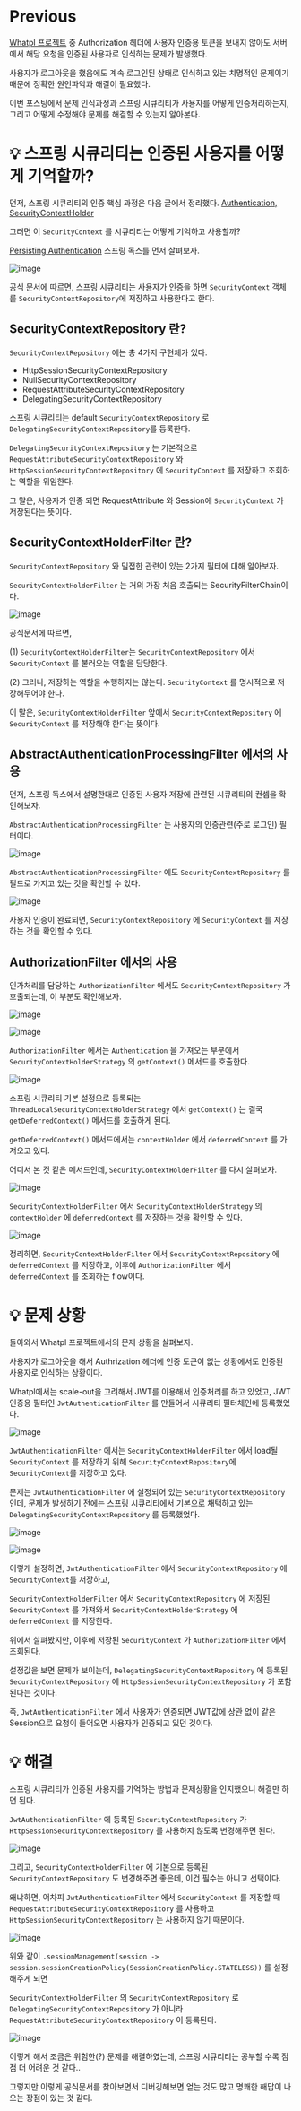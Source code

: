 # Previous

[Whatpl 프로젝트](https://github.com/whatpl/whatpl-backend) 중 Authorization 헤더에 사용자 인증용 토큰을 보내지 않아도 서버에서 해당 요청을 인증된 사용자로 인식하는 문제가 발생했다.

사용자가 로그아웃을 했음에도 계속 로그인된 상태로 인식하고 있는 치명적인 문제이기 때문에 정확한 원인파악과 해결이 필요했다.

이번 포스팅에서 문제 인식과정과 스프링 시큐리티가 사용자를 어떻게 인증처리하는지, 그리고 어떻게 수정해야 문제를 해결할 수 있는지 알아본다.

# 💡 스프링 시큐리티는 인증된 사용자를 어떻게 기억할까?

먼저, 스프링 시큐리티의 인증 핵심 과정은 다음 글에서 정리했다. [Authentication, SecurityContextHolder](https://github.com/shin-je-woo/TIL/blob/main/Spring%20Security/%EC%9D%B8%EC%A6%9D%20%EC%BB%B4%ED%8F%AC%EB%84%8C%ED%8A%B8/Authentication%2C%20SecurityContextHolder.md)

그러면 이 `SecurityContext` 를 시큐리티는 어떻게 기억하고 사용할까?

[Persisting Authentication](https://docs.spring.io/spring-security/reference/6.2-SNAPSHOT/servlet/authentication/persistence.html) 스프링 독스를 먼저 살펴보자.

![image](https://github.com/shin-je-woo/TIL/assets/39439576/0f5a2269-c6a7-4095-89fd-910964b4b93a)

공식 문서에 따르면, 스프링 시큐리티는 사용자가 인증을 하면 `SecurityContext` 객체를 `SecurityContextRepository`에 저장하고 사용한다고 한다.

## SecurityContextRepository 란?

`SecurityContextRepository` 에는 총 4가지 구현체가 있다.
- HttpSessionSecurityContextRepository
- NullSecurityContextRepository
- RequestAttributeSecurityContextRepository
- DelegatingSecurityContextRepository

스프링 시큐리티는 default `SecurityContextRepository` 로 `DelegatingSecurityContextRepository`를 등록한다.

`DelegatingSecurityContextRepository` 는 기본적으로 `RequestAttributeSecurityContextRepository` 와 `HttpSessionSecurityContextRepository` 에 `SecurityContext` 를 저장하고 조회하는 역할을 위임한다.

그 말은, 사용자가 인증 되면 RequestAttribute 와 Session에 `SecurityContext` 가 저장된다는 뜻이다.

## SecurityContextHolderFilter 란?

`SecurityContextRepository` 와 밀접한 관련이 있는 2가지 필터에 대해 알아보자.

`SecurityContextHolderFilter` 는 거의 가장 처음 호출되는 SecurityFilterChain이다.

![image](https://github.com/shin-je-woo/TIL/assets/39439576/848e8bae-c4b2-4265-aa8c-37a3b77c0139)

공식문서에 따르면, 

(1) `SecurityContextHolderFilter`는 `SecurityContextRepository` 에서 `SecurityContext` 를 불러오는 역할을 담당한다. 

(2) 그러나, 저장하는 역할을 수행하지는 않는다. `SecurityContext` 를 명시적으로 저장해두어야 한다.

이 말은, `SecurityContextHolderFilter` 앞에서 `SecurityContextRepository` 에 `SecurityContext` 를 저장해야 한다는 뜻이다.

## AbstractAuthenticationProcessingFilter 에서의 사용

먼저, 스프링 독스에서 설명한대로 인증된 사용자 저장에 관련된 시큐리티의 컨셉을 확인해보자.

`AbstractAuthenticationProcessingFilter` 는 사용자의 인증관련(주로 로그인) 필터이다.

![image](https://github.com/shin-je-woo/TIL/assets/39439576/f807f0a0-caca-4200-8ad1-db4bf939c8b2)

`AbstractAuthenticationProcessingFilter` 에도 `SecurityContextRepository` 를 필드로 가지고 있는 것을 확인할 수 있다.

![image](https://github.com/shin-je-woo/TIL/assets/39439576/69021e73-4bfc-41ce-9572-e03c18edb6ad)

사용자 인증이 완료되면, `SecurityContextRepository` 에 `SecurityContext` 를 저장하는 것을 확인할 수 있다.

## AuthorizationFilter 에서의 사용

인가처리를 담당하는 `AuthorizationFilter` 에서도 `SecurityContextRepository` 가 호출되는데, 이 부분도 확인해보자.

![image](https://github.com/shin-je-woo/TIL/assets/39439576/5f65766b-4ed7-4f48-aece-9412a435bd5b)

![image](https://github.com/shin-je-woo/TIL/assets/39439576/4b463d7b-2f27-43d9-922b-60826b527993)

`AuthorizationFilter` 에서는 `Authentication` 을 가져오는 부분에서 `SecurityContextHolderStrategy` 의 `getContext()` 메서드를 호출한다.

![image](https://github.com/shin-je-woo/TIL/assets/39439576/6a367f8c-0ec1-4848-8347-5a9223db7c07)

스프링 시큐리티 기본 설정으로 등록되는 `ThreadLocalSecurityContextHolderStrategy` 에서 `getContext()` 는 결국 `getDeferredContext()` 메서드를 호출하게 된다.

`getDeferredContext()` 메서드에서는 `contextHolder` 에서 `deferredContext` 를 가져오고 있다.

어디서 본 것 같은 메서드인데, `SecurityContextHolderFilter` 를 다시 살펴보자.

![image](https://github.com/shin-je-woo/TIL/assets/39439576/b3d87972-4d20-4859-b5db-2993b926b1e1)

`SecurityContextHolderFilter` 에서 `SecurityContextHolderStrategy` 의 `contextHolder` 에 `deferredContext` 를 저장하는 것을 확인할 수 있다.

![image](https://github.com/shin-je-woo/TIL/assets/39439576/129bd9e3-f4be-415a-b2bb-fc5bccb4951e)

정리하면, `SecurityContextHolderFilter` 에서 `SecurityContextRepository` 에 `deferredContext` 를 저장하고, 이후에 `AuthorizationFilter` 에서 `deferredContext` 를 조회하는 flow이다.

# 💡 문제 상황

돌아와서 Whatpl 프로젝트에서의 문제 상황을 살펴보자.

사용자가 로그아웃을 해서 Authrization 헤더에 인증 토큰이 없는 상황에서도 인증된 사용자로 인식하는 상황이다.

Whatpl에서는 scale-out을 고려해서 JWT를 이용해서 인증처리를 하고 있었고, JWT 인증용 필터인 `JwtAuthenticationFilter` 를 만들어서 시큐리티 필터체인에 등록했었다.

![image](https://github.com/shin-je-woo/TIL/assets/39439576/1e2c619c-bbf6-433d-a382-aaaa88dd08cf)

`JwtAuthenticationFilter` 에서는 `SecurityContextHolderFilter` 에서 load될 `SecurityContext` 를 저장하기 위해 `SecurityContextRepository`에 `SecurityContext`를 저장하고 있다.

문제는 `JwtAuthenticationFilter` 에 설정되어 있는 `SecurityContextRepository` 인데, 문제가 발생하기 전에는 스프링 시큐리티에서 기본으로 채택하고 있는 `DelegatingSecurityContextRepository` 를 등록했었다.

![image](https://github.com/shin-je-woo/TIL/assets/39439576/93644ccc-5907-48e4-abe2-19c175458e23)

![image](https://github.com/shin-je-woo/TIL/assets/39439576/7736c8e0-b20d-4ea0-9ae7-c1ee948ff90f)

이렇게 설정하면, `JwtAuthenticationFilter` 에서 `SecurityContextRepository` 에 `SecurityContext`를 저장하고,

`SecurityContextHolderFilter` 에서 `SecurityContextRepository` 에 저장된 `SecurityContext` 를 가져와서 `SecurityContextHolderStrategy` 에 `deferredContext` 를 저장한다.

위에서 살펴봤지만, 이후에 저장된 `SecurityContext` 가 `AuthorizationFilter` 에서 조회된다.

설정값을 보면 문제가 보이는데, `DelegatingSecurityContextRepository` 에 등록된 `SecurityContextRepository` 에 `HttpSessionSecurityContextRepository` 가 포함된다는 것이다.

즉, `JwtAuthenticationFilter` 에서 사용자가 인증되면 JWT값에 상관 없이 같은 Session으로 요청이 들어오면 사용자가 인증되고 있던 것이다.

# 💡 해결

스프링 시큐리티가 인증된 사용자를 기억하는 방법과 문제상황을 인지했으니 해결만 하면 된다.

`JwtAuthenticationFilter` 에 등록된 `SecurityContextRepository` 가 `HttpSessionSecurityContextRepository` 를 사용하지 않도록 변경해주면 된다.

![image](https://github.com/shin-je-woo/TIL/assets/39439576/3141c597-8a68-4c51-8e20-7477e219bcea)

그리고, `SecurityContextHolderFilter` 에 기본으로 등록된 `SecurityContextRepository` 도 변경해주면 좋은데, 이건 필수는 아니고 선택이다.

왜냐하면, 어차피 `JwtAuthenticationFilter` 에서 `SecurityContext` 를 저장할 때 `RequestAttributeSecurityContextRepository` 를 사용하고 `HttpSessionSecurityContextRepository` 는 사용하지 않기 때문이다.

![image](https://github.com/shin-je-woo/TIL/assets/39439576/535b1ac6-87dd-4618-a999-cdba4499e777)

위와 같이 `.sessionManagement(session -> session.sessionCreationPolicy(SessionCreationPolicy.STATELESS))` 를 설정해주게 되면 

`SecurityContextHolderFilter` 의 `SecurityContextRepository` 로 `DelegatingSecurityContextRepository` 가 아니라 `RequestAttributeSecurityContextRepository` 이 등록된다.

![image](https://github.com/shin-je-woo/TIL/assets/39439576/f478253d-2927-4c37-9ee9-55ac1d834c1a)

이렇게 해서 조금은 위험한(?) 문제를 해결하였는데, 스프링 시큐리티는 공부할 수록 점점 더 어려운 것 같다..

그렇지만 이렇게 공식문서를 찾아보면서 디버깅해보면 얻는 것도 많고 명쾌한 해답이 나오는 장점이 있는 것 같다.
